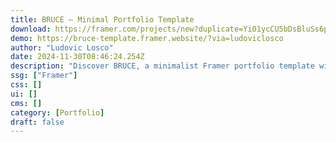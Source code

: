 ```yaml
---
title: BRUCE — Minimal Portfolio Template
download: https://framer.com/projects/new?duplicate=Yi01ycCU5bDsBluSs6ph&via=ludoviclosco&duplicateType=siteTemplate
demo: https://bruce-template.framer.website/?via=ludoviclosco
author: "Ludovic Losco"
date: 2024-11-30T08:46:24.254Z
description: "Discover BRUCE, a minimalist Framer portfolio template with case studies, an about page, a blog, and contact page. Features dark and light mode for a sleek presentation of your work."
ssg: ["Framer"]
css: []
ui: []
cms: []
category: [Portfolio]
draft: false
---
```

